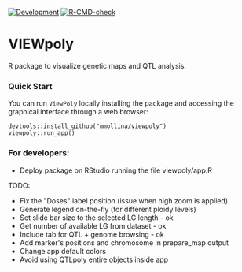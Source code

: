 <!-- badges: start -->
[![Development](https://img.shields.io/badge/development-active-blue.svg)](https://img.shields.io/badge/development-active-blue.svg)
[![R-CMD-check](https://github.com/mmollina/viewpoly/workflows/R-CMD-check/badge.svg)](https://github.com/mmollina/viewpoly/actions)
<!-- badges: end -->
  
# VIEWpoly

R package to visualize genetic maps and QTL analysis.

### Quick Start

You can run `ViewPoly` locally installing the package and accessing the graphical interface through a web browser:

```{r}
devtools::install_github("mmollina/viewpoly")
viewpoly::run_app()
```

### For developers:

* Deploy package on RStudio running the file viewpoly/app.R

TODO:

* Fix the "Doses" label position (issue when high zoom is applied)
* Generate legend on-the-fly (for different ploidy levels)
* Set slide bar size to the selected LG length - ok
* Get number of available LG from dataset - ok
* Include tab for QTL + genome browsing - ok
* Add marker's positions and chromosome in prepare_map output
* Change app default colors
* Avoid using QTLpoly entire objects inside app